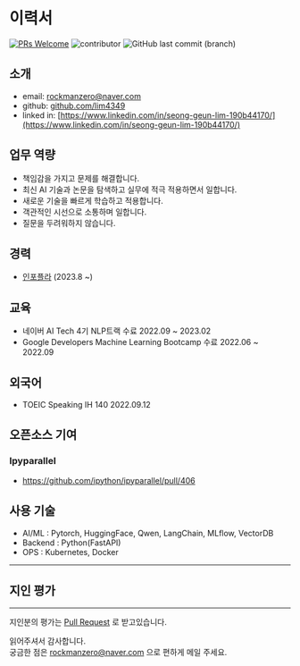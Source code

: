 # 이력서

[![PRs Welcome](https://img.shields.io/badge/PRs-welcome-brightgreen.svg?color=blue)](http://makeapullrequest.com)
![contributor](https://img.shields.io/github/contributors/eun2ce/RESUME.svg?color=blue)
![GitHub last commit (branch)](https://img.shields.io/github/last-commit/eun2ce/RESUME/main?color=blue)

## 소개

* email: rockmanzero@naver.com
* github: [github.com/lim4349](https://github.com/lim4349)
* linked in: [https://www.linkedin.com/in/seong-geun-lim-190b44170/](https://www.linkedin.com/in/seong-geun-lim-190b44170/)

## 업무 역량


* 책임감을 가지고 문제를 해결합니다.
* 최신 AI 기술과 논문을 탐색하고 실무에 적극 적용하면서 일합니다.
* 새로운 기술을 빠르게 학습하고 적용합니다.
* 객관적인 시선으로 소통하며 일합니다.
* 질문을 두려워하지 않습니다.













## 경력

* [인포플라](https://www.infofla.com/) (2023.8 ~)


## 교육

* 네이버 AI Tech 4기 NLP트랙 수료  2022.09 ~ 2023.02
* Google Developers Machine Learning Bootcamp 수료  2022.06 ~ 2022.09

## 외국어
* TOEIC Speaking IH 140 2022.09.12

## 오픈소스 기여

### Ipyparallel

* https://github.com/ipython/ipyparallel/pull/406



## 사용 기술

* AI/ML : Pytorch, HuggingFace, Qwen, LangChain, MLflow, VectorDB
* Backend : Python(FastAPI)
* OPS : Kubernetes, Docker
---

## 지인 평가

---

지인분의 평가는 [Pull Request](https://github.com/lim4349/RESUME/pulls) 로 받고있습니다.
<br/>

읽어주셔서 감사합니다.  
궁금한 점은 rockmanzero@naver.com 으로 편하게 메일 주세요.
